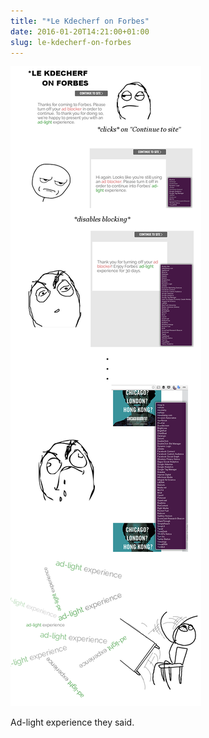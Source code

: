 ```yaml
---
title: "*Le Kdecherf on Forbes"
date: 2016-01-20T14:21:00+01:00
slug: le-kdecherf-on-forbes
---
```


![](forbes.png)

Ad-light experience they said.
